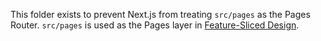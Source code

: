 This folder exists to prevent Next.js from treating `src/pages` as the Pages Router. `src/pages` is used as the Pages layer in [Feature-Sliced Design](https://feature-sliced.design).
